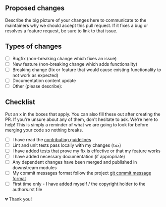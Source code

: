 ## Proposed changes

Describe the big picture of your changes here to communicate to the maintainers why we should accept this pull request.
If it fixes a bug or resolves a feature request, be sure to link to that issue.

## Types of changes

 - [ ] Bugfix (non-breaking change which fixes an issue)
 - [ ] New feature (non-breaking change which adds functionality)
 - [ ] Breaking change (fix or feature that would cause existing functionality to not work as expected)
 - [ ] Documentation content update
 - [ ] Other (please describe):

## Checklist

Put an x in the boxes that apply. You can also fill these out after creating the PR.
If you're unsure about any of them, don't hesitate to ask. We're here to help!
This is simply a reminder of what we are going to look for before merging your code so nothing breaks.

 - [ ] I have read the [contributing guidelines](https://deepblink.readthedocs.io/en/latest/contributing.html)
 - [ ] Lint and unit tests pass locally with my changes (`tox`)
 - [ ] I have added tests that prove my fix is effective or that my feature works
 - [ ] I have added necessary documentation (if appropriate)
 - [ ] Any dependent changes have been merged and published in downstream modules
 - [ ] My commit messages format follow the project [git commit message format](https://github.com/slashsbin/styleguide-git-commit-message#commit-message-format)
 - [ ] First time only - I have added myself / the copyright holder to the authors.rst file

💔 Thank you!

